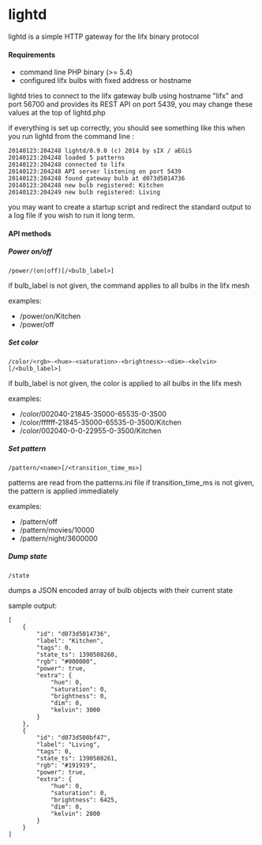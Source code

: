 lightd
======

lightd is a simple HTTP gateway for the lifx binary protocol

#### Requirements

- command line PHP binary (>= 5.4)
- configured lifx bulbs with fixed address or hostname

lightd tries to connect to the lifx gateway bulb using hostname "lifx" and port
56700 and provides its REST API on port 5439, you may change these values at
the top of lightd.php

if everything is set up correctly, you should see something like this when you
run lightd from the command line :

```
20140123:204248 lightd/0.9.0 (c) 2014 by sIX / aEGiS
20140123:204248 loaded 5 patterns
20140123:204248 connected to lifx
20140123:204248 API server listening on port 5439
20140123:204248 found gateway bulb at d073d5014736
20140123:204248 new bulb registered: Kitchen
20140123:204249 new bulb registered: Living
```

you may want to create a startup script and redirect the standard output to a
log file if you wish to run it long term.

#### API methods

##### Power on/off

```
/power/(on|off)[/<bulb_label>]
```

if bulb_label is not given, the command applies to all bulbs in the lifx mesh

examples:
* /power/on/Kitchen
* /power/off

##### Set color

```
/color/<rgb>-<hue>-<saturation>-<brightness>-<dim>-<kelvin>[/<bulb_label>]
```

if bulb_label is not given, the color is applied to all bulbs in the lifx mesh

examples:
* /color/002040-21845-35000-65535-0-3500
* /color/ffffff-21845-35000-65535-0-3500/Kitchen
* /color/002040-0-0-22955-0-3500/Kitchen

##### Set pattern

```
/pattern/<name>[/<transition_time_ms>]
```

patterns are read from the patterns.ini file
if transition_time_ms is not given, the pattern is applied immediately

examples:
* /pattern/off
* /pattern/movies/10000
* /pattern/night/3600000

##### Dump state

```
/state
```

dumps a JSON encoded array of bulb objects with their current state

sample output:
```
[
    {
        "id": "d073d5014736",
        "label": "Kitchen",
        "tags": 0,
        "state_ts": 1390508260,
        "rgb": "#000000",
        "power": true,
        "extra": {
            "hue": 0,
            "saturation": 0,
            "brightness": 0,
            "dim": 0,
            "kelvin": 3000
        }
    },
    {
        "id": "d073d500bf47",
        "label": "Living",
        "tags": 0,
        "state_ts": 1390508261,
        "rgb": "#191919",
        "power": true,
        "extra": {
            "hue": 0,
            "saturation": 0,
            "brightness": 6425,
            "dim": 0,
            "kelvin": 2800
        }
    }
]
```
